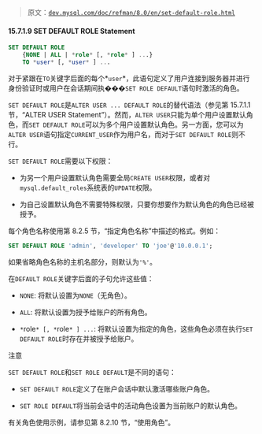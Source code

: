 > 原文：[`dev.mysql.com/doc/refman/8.0/en/set-default-role.html`](https://dev.mysql.com/doc/refman/8.0/en/set-default-role.html)

#### 15.7.1.9 SET DEFAULT ROLE Statement

```sql
SET DEFAULT ROLE
    {NONE | ALL | *role* [, *role* ] ...}
    TO *user* [, *user* ] ...
```

对于紧跟在`TO`关键字后面的每个*`user`*，此语句定义了用户连接到服务器并进行身份验证时或用户在会话期间执���`SET ROLE DEFAULT`语句时激活的角色。

`SET DEFAULT ROLE`是`ALTER USER ... DEFAULT ROLE`的替代语法（参见第 15.7.1.1 节，“ALTER USER Statement”）。然而，`ALTER USER`只能为单个用户设置默认角色，而`SET DEFAULT ROLE`可以为多个用户设置默认角色。另一方面，您可以为`ALTER USER`语句指定`CURRENT_USER`作为用户名，而对于`SET DEFAULT ROLE`则不行。

`SET DEFAULT ROLE`需要以下权限：

+   为另一个用户设置默认角色需要全局`CREATE USER`权限，或者对`mysql.default_roles`系统表的`UPDATE`权限。

+   为自己设置默认角色不需要特殊权限，只要你想要作为默认角色的角色已经被授予。

每个角色名称使用第 8.2.5 节，“指定角色名称”中描述的格式。例如：

```sql
SET DEFAULT ROLE 'admin', 'developer' TO 'joe'@'10.0.0.1';
```

如果省略角色名称的主机名部分，则默认为`'%'`。

在`DEFAULT ROLE`关键字后面的子句允许这些值：

+   `NONE`: 将默认设置为`NONE`（无角色）。

+   `ALL`: 将默认设置为授予给账户的所有角色。

+   `*`role`* [, *`role`* ] ...`: 将默认设置为指定的角色，这些角色必须在执行`SET DEFAULT ROLE`时存在并被授予给账户。

注意

`SET DEFAULT ROLE`和`SET ROLE DEFAULT`是不同的语句：

+   `SET DEFAULT ROLE`定义了在账户会话中默认激活哪些账户角色。

+   `SET ROLE DEFAULT`将当前会话中的活动角色设置为当前账户的默认角色。

有关角色使用示例，请参见第 8.2.10 节，“使用角色”。
